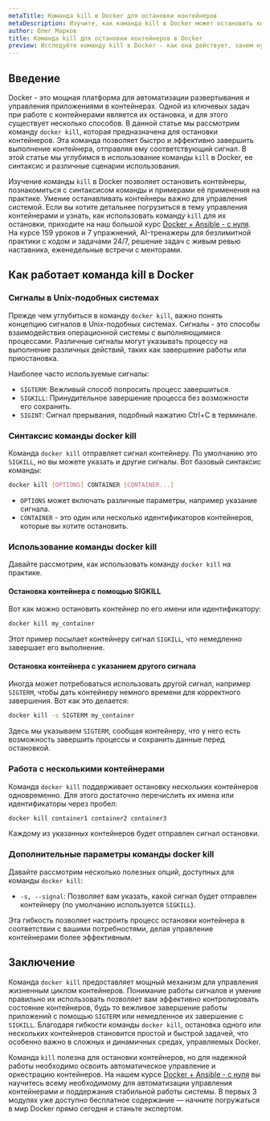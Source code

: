 ```yaml
---
metaTitle: Команда kill в Docker для остановки контейнеров
metaDescription: Изучите, как команда kill в Docker может остановить контейнеры, познакомьтесь с синтаксисом команды и примерами её применения на практике
author: Олег Марков
title: Команда kill для остановки контейнеров в Docker
preview: Исследуйте команду kill в Docker - как она действует, зачем нужна и как позволяет эффективно управлять контейнерами. Научитесь её использовать с помощью примеров и пояснений
---
```


## Введение

Docker - это мощная платформа для автоматизации развертывания и управления приложениями в контейнерах. Одной из ключевых задач при работе с контейнерами является их остановка, и для этого существует несколько способов. В данной статье мы рассмотрим команду `docker kill`, которая предназначена для остановки контейнеров. Эта команда позволяет быстро и эффективно завершить выполнение контейнера, отправляя ему соответствующий сигнал. В этой статье мы углубимся в использование команды `kill` в Docker, ее синтаксис и различные сценарии использования.

Изучение команды `kill` в Docker позволяет остановить контейнеры, познакомиться с синтаксисом команды и примерами её применения на практике.  Умение останавливать контейнеры важно для управления системой. Если вы хотите детальнее погрузиться в тему управления контейнерами и узнать, как использовать команду `kill` для их остановки, приходите на наш большой курс [Docker + Ansible - с нуля](https://purpleschool.ru/course/docker?utm_source=knowledgebase&utm_medium=text&utm_campaign=Komanda_kill_dlya_ostanovki_konteynerov_v_Docker). На курсе 159 уроков и 7 упражнений, AI-тренажеры для безлимитной практики с кодом и задачами 24/7, решение задач с живым ревью наставника, еженедельные встречи с менторами.

## Как работает команда kill в Docker

### Сигналы в Unix-подобных системах

Прежде чем углубиться в команду `docker kill`, важно понять концепцию сигналов в Unix-подобных системах. Сигналы - это способы взаимодействия операционной системы с выполняющимися процессами. Различные сигналы могут указывать процессу на выполнение различных действий, таких как завершение работы или приостановка.

Наиболее часто используемые сигналы:

- `SIGTERM`: Вежливый способ попросить процесс завершиться.
- `SIGKILL`: Принудительное завершение процесса без возможности его сохранить.
- `SIGINT`: Сигнал прерывания, подобный нажатию Ctrl+C в терминале.

### Синтаксис команды docker kill

Команда `docker kill` отправляет сигнал контейнеру. По умолчанию это `SIGKILL`, но вы можете указать и другие сигналы. Вот базовый синтаксис команды:

```bash
docker kill [OPTIONS] CONTAINER [CONTAINER...]
```

- `OPTIONS` может включать различные параметры, например указание сигнала.
- `CONTAINER` - это один или несколько идентификаторов контейнеров, которые вы хотите остановить.

### Использование команды docker kill

Давайте рассмотрим, как использовать команду `docker kill` на практике.

#### Остановка контейнера с помощью SIGKILL

Вот как можно остановить контейнер по его имени или идентификатору:

```bash
docker kill my_container
```

Этот пример посылает контейнеру сигнал `SIGKILL`, что немедленно завершает его выполнение.

#### Остановка контейнера с указанием другого сигнала

Иногда может потребоваться использовать другой сигнал, например `SIGTERM`, чтобы дать контейнеру немного времени для корректного завершения. Вот как это делается:

```bash
docker kill -s SIGTERM my_container
```

Здесь мы указываем `SIGTERM`, сообщая контейнеру, что у него есть возможность завершить процессы и сохранить данные перед остановкой.

### Работа с несколькими контейнерами

Команда `docker kill` поддерживает остановку нескольких контейнеров одновременно. Для этого достаточно перечислить их имена или идентификаторы через пробел:

```bash
docker kill container1 container2 container3
```

Каждому из указанных контейнеров будет отправлен сигнал остановки.

### Дополнительные параметры команды docker kill

Давайте рассмотрим несколько полезных опций, доступных для команды `docker kill`:

- `-s, --signal`: Позволяет вам указать, какой сигнал будет отправлен контейнеру (по умолчанию используется `SIGKILL`).

Эта гибкость позволяет настроить процесс остановки контейнера в соответствии с вашими потребностями, делая управление контейнерами более эффективным.

## Заключение

Команда `docker kill` предоставляет мощный механизм для управления жизненным циклом контейнеров. Понимание работы сигналов и умение правильно их использовать позволяет вам эффективно контролировать состояние контейнеров, будь то вежливое завершение работы приложений с помощью `SIGTERM` или немедленное их завершение с `SIGKILL`. Благодаря гибкости команды `docker kill`, остановка одного или нескольких контейнеров становится простой и быстрой задачей, что особенно важно в сложных и динамичных средах, управляемых Docker.

Команда `kill` полезна для остановки контейнеров, но для надежной работы необходимо освоить автоматическое управление и оркестрацию контейнеров. На нашем курсе [Docker + Ansible - с нуля](https://purpleschool.ru/course/docker?utm_source=knowledgebase&utm_medium=text&utm_campaign=Komanda_kill_dlya_ostanovki_konteynerov_v_Docker) вы научитесь всему необходимому для автоматизации управления контейнерами и поддержания стабильной работы системы. В первых 3 модулях уже доступно бесплатное содержание — начните погружаться в мир Docker прямо сегодня и станьте экспертом.
